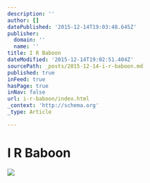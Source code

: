 ```yaml
---
description: ''
author: []
datePublished: '2015-12-14T19:03:48.645Z'
publisher:
  domain: ''
  name: ''
title: I R Baboon
dateModified: '2015-12-14T19:02:51.404Z'
sourcePath: _posts/2015-12-14-i-r-baboon.md
published: true
inFeed: true
hasPage: true
inNav: false
url: i-r-baboon/index.html
_context: 'http://schema.org'
_type: Article

---
```

# I R Baboon
![](https://the-grid-user-content.s3-us-west-2.amazonaws.com/0ff18232-e2cb-42c7-ade0-d720adfeb5f2.png)